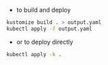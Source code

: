 - to build and deploy
```bash
kustomize build . > output.yaml
kubectl apply -f output.yaml
```

- or to deploy directly
```bash
kubectl apply -k .
```
